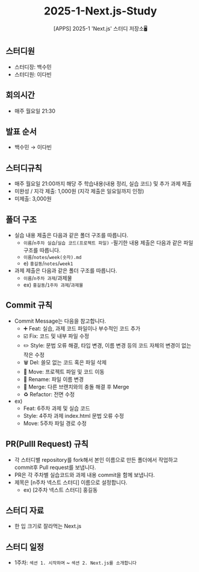 <h1 align="center">2025-1-Next.js-Study</h1>
<p align="center">[APPS] 2025-1 'Next.js' 스터디 저장소🖥️</p>


## 스터디원

- 스터디장: 백수민
- 스터디원: 이다빈

## 회의시간

- 매주 월요일 21:30

## 발표 순서

- 백수민 → 이다빈

## 스터디규칙

- 매주 월요일 21:00까지 해당 주 학습내용(내용 정리, 실습 코드) 및 추가 과제 제출
- 미완성 / 지각 제출: 1,000원 (지각 제출은 일요일까지 인정)
- 미제출: 3,000원

## 폴더 구조

- 실습 내용 제출은 다음과 같은 폴더 구조를 따릅니다.
    - `이름`/`n주차 실습`/`실습 코드(프로젝트 파일)`
-필기한 내용 제출은 다음과 같은 파일 구조를 따릅니다.
    - `이름`/`notes`/`week(숫자).md`
    - e) `홍길동`/`notes`/`week1`
- 과제 제출은 다음과 같은 폴더 구조를 따릅니다.
    - `이름`/`n주차 과제`/과제물
    - ex) `홍길동`/`1주차 과제`/`과제물`
 
## Commit 규칙

- Commit Message는 다음을 참고합니다.
    - ➕ Feat: 실습, 과제 코드 파일이나 부수적인 코드 추가
    - ☑️ Fix: 코드 및 내부 파일 수정
    - ✏️ Style: 문법 오류 해결, 타입 변경, 이름 변경 등의 코드 자체의 변경이 없는 작은 수정
    - 🗑️ Del: 쓸모 없는 코드 혹은 파일 삭제
    - 🚚 Move: 프로젝트 파일 및 코드 이동
    - 📛 Rename: 파일 이름 변경
    - 🔀 Merge: 다른 브랜치와의 충돌 해결 후 Merge
    - ♻️ Refactor: 전면 수정
- ex)
    - Feat: 6주차 과제 및 실습 코드
    - Style: 4주차 과제 index.html 문법 오류 수정
    - Move: 5주차 파일 경로 수정

## PR(Pulll Request) 규칙

- 각 스터디별 repository를 fork해서 본인 이름으로 만든 폴더에서 작업하고 commit후 Pull request를 보냅니다.
- PR은 각 주차별 실습코드와 과제 내용 commit을 함께 보냅니다.
- 제목은 [n주차 넥스트 스터디] 이름으로 설정합니다.
    - ex) [2주차 넥스트 스터디] 홍길동

## 스터디 자료

- 한 입 크기로 잘라먹는 Next.js

## 스터디 일정

- 1주차: `섹션 1. 시작하며` ~ `섹션 2. Next.js를 소개합니다`
